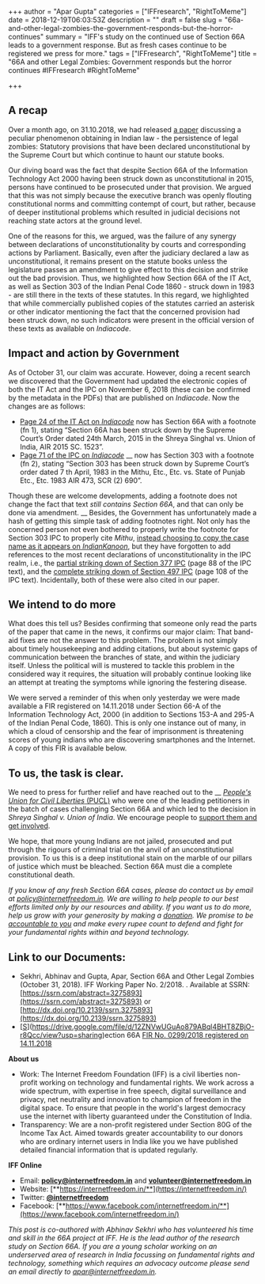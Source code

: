 +++
author = "Apar Gupta"
categories = ["IFFresearch", "RightToMeme"]
date = 2018-12-19T06:03:53Z
description = ""
draft = false
slug = "66a-and-other-legal-zombies-the-government-responds-but-the-horror-continues"
summary = "IFF's study on the continued use of Section 66A leads to a government response. But as fresh cases continue to be registered we press for more."
tags = ["IFFresearch", "RightToMeme"]
title = "66A and other Legal Zombies: Government responds but the horror continues #IFFresearch #RightToMeme"

+++


## A recap

Over a month ago, on 31.10.2018, we had released [a paper](https://internetfreedom.in/66a-zombie/) discussing a peculiar phenomenon obtaining in Indian law - the persistence of legal zombies: Statutory provisions that have been declared unconstitutional by the Supreme Court but which continue to haunt our statute books.

Our diving board was the fact that despite Section 66A of the Information Technology Act 2000 having been struck down as unconstitutional in 2015, persons have continued to be prosecuted under that provision. We argued that this was not simply because the executive branch was openly flouting constitutional norms and committing contempt of court, but rather, because of deeper institutional problems which resulted in judicial decisions not reaching state actors at the ground level.

One of the reasons for this, we argued, was the failure of any synergy between declarations of unconstitutionality by courts and corresponding actions by Parliament. Basically, even after the judiciary declared a law as unconstitutional, it remains present on the statute books unless the legislature passes an amendment to give effect to this decision and strike out the bad provision. Thus, we highlighted how Section 66A of the IT Act, as well as Section 303 of the Indian Penal Code 1860 - struck down in 1983 - are still there in the texts of these statutes. In this regard, we highlighted that while commercially published copies of the statutes carried an asterisk or other indicator mentioning the fact that the concerned provision had been struck down, no such indicators were present in the official version of these texts as available on _Indiacode_.

## Impact and action by Government

As of October 31, our claim was accurate. However, doing a recent search we discovered that the Government had updated the electronic copies of both the IT Act and the IPC on November 6, 2018 (these can be confirmed by the metadata in the PDFs) that are published on _Indiacode_. Now the changes are as follows:

* [Page 24 of the IT Act on _Indiacode_](https://indiacode.nic.in/bitstream/123456789/1999/3/A2000-21.pdf) now has Section 66A with a footnote (fn 1), stating “Section 66A has been struck down  by the Supreme Court’s Order dated 24th March, 2015 in the Shreya Singhal vs. Union of India, AIR 2015 SC. 1523”.
* [Page 71 of the IPC on _Indiacode_](https://indiacode.nic.in/bitstream/123456789/2263/3/A1860-45.pdf#search=indian%20penal%20code%201860%20%5B1838%20TO%201899%5D) __ now has Section 303 with a footnote (fn 2), stating “Section 303 has been struck down by Supreme Court’s order dated 7 th April, 1983 in the Mithu, Etc., Etc. vs. State of Punjab Etc., Etc. 1983 AIR 473, SCR (2) 690”.

Though these are welcome developments, adding a footnote does not change the fact that text _still contains Section 66A_, and that can only be done via amendment. __ Besides, the Government has unfortunately made a hash of getting this simple task of adding footnotes right. Not only has the concerned person not even bothered to properly write the footnote for Section 303 IPC to properly cite _Mithu_, [instead choosing to copy the case name as it appears on _IndianKanoon_](https://indiankanoon.org/doc/590378/), but they have forgotten to add references to the most recent declarations of unconstitutionality in the IPC realm, i.e., the [partial striking down of Section 377 IPC](https://indiankanoon.org/doc/168671544/) (page 88 of the IPC text), and the [complete striking down of Section 497 IPC](https://indiankanoon.org/docfragment/42184625/?formInput=joseph%20shine) (page 108 of the IPC text). Incidentally, both of these were also cited in our paper.

## We intend to do more

What does this tell us? Besides confirming that someone only read the parts of the paper that came in the news, it confirms our major claim: That band-aid fixes are not the answer to this problem. The problem is not simply about timely housekeeping and adding citations, but about systemic gaps of communication between the branches of state, and within the judiciary itself. Unless the political will is mustered to tackle this problem in the considered way it requires, the situation will probably continue looking like an attempt at treating the symptoms while ignoring the festering disease.

We were served a reminder of this when only yesterday we were made available a FIR registered on 14.11.2018 under Section 66-A of the Information Technology Act, 2000 (in addition to Sections 153-A and 295-A of the Indian Penal Code, 1860). This is only one instance out of many, in which a cloud of censorship and the fear of imprisonment is threatening scores of young indians who are discovering smartphones and the Internet. A copy of this FIR is available below.

## To us, the task is clear.

We need to press for further relief and have reached out to the __ [_People's Union for Civil Liberties_ (PUCL)](http://www.pucl.org/) who were one of the leading petitioners in the batch of cases challenging Section 66A and which led to the decision in _Shreya Singhal v. Union of India_. We encourage people to [support them and get involved](http://www.pucl.org/get-involved).

We hope, that more young Indians are not jailed, prosecuted and put through the rigours of criminal trial on the anvil of an unconstitutional provision. To us this is a deep institutional stain on the marble of our pillars of justice which must be bleached. Section 66A must die a complete constitutional death.

_If you know of any fresh Section 66A cases, please do contact us by email at policy@internetfreedom.in. We are willing to help people to our best efforts limited only by our resources and ability. If you want us to do more, help us grow with your generosity by making a [donation](https://internetfreedom.in/donate/). We promise to be [accountable to you](https://internetfreedom.in/transparency-and-finances/) and make every rupee count to defend and fight for your fundamental rights within and beyond technology._

## Link to our Documents:

* Sekhri, Abhinav and Gupta, Apar, Section 66A and Other Legal Zombies (October 31, 2018). IFF Working Paper No. 2/2018. . Available at SSRN: [https://ssrn.com/abstract=3275893](https://ssrn.com/abstract=3275893) or [http://dx.doi.org/10.2139/ssrn.3275893](https://dx.doi.org/10.2139/ssrn.3275893)
* [[S](https://drive.google.com/file/d/0B9LKE-1DkhtFS282VnpQdS1xQ2dkWF9HR2NFamFHTDdlcFEw/view?usp=sharing)](https://drive.google.com/file/d/12ZNVwUGuAo879ABql4BHT8ZBjO-r8Qcc/view?usp=sharing)ection 66A [FIR No. 0299/2018 registered on 14.11.2018](https://drive.google.com/file/d/1VcSsNNvi_9tOR9p3FTe_EQUHsOy7x20o/view?usp=sharing)

**About us**

* Work: The Internet Freedom Foundation (IFF) is a civil liberties non-profit working on technology and fundamental rights. We work across a wide spectrum, with expertise in free speech, digital surveillance and privacy, net neutrality and innovation to champion of freedom in the digital space. To ensure that people in the world's largest democracy use the internet with liberty guaranteed under the Constitution of India.
* Transparency: We are a non-profit registered under Section 80G of the Income Tax Act. Aimed towards greater accountability to our donors who are ordinary internet users in India like you we have published detailed financial information that is updated regularly.

**IFF Online**

* Email: [**policy@internetfreedom.in**](mailto:policy@internetfreedom.in) and [**volunteer@internetfreedom.in**](mailto:volunteer@internetfreedom.in)
* Website: [**https://internetfreedom.in/**](https://internetfreedom.in/)
* Twitter: [**@internetfreedom**](http://www.twitter.com/internetfreedom)
* Facebook: [**https://www.facebook.com/internetfreedom.in/**](https://www.facebook.com/internetfreedom.in/)

_This post is co-authored with Abhinav Sekhri who has volunteered his time and skill in the 66A project at IFF. He is the lead author of the research study on Section 66A. If you are a young scholar working on an underserved area of research in India focussing on fundamental rights and technology, something which requires an advocacy outcome please send an email directly to apar@internetfreedom.in._

